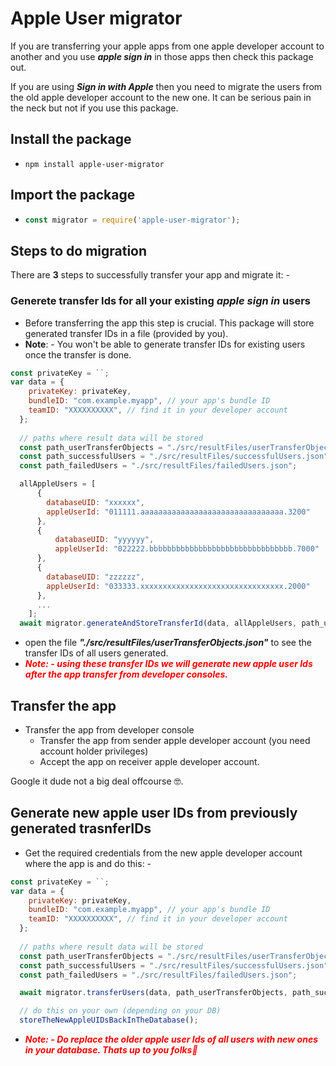 # Apple User migrator
If you are transferring your apple apps from one apple developer account to another and you use ***apple sign in*** in those apps then check this package out.

If you are using ***Sign in with Apple*** then you need to migrate the users from the old apple developer account to the new one. It can be serious pain in the neck but not if you use this package.

## Install the package
* ```npm install apple-user-migrator```

## Import the package
* ```JavaScript 
  const migrator = require('apple-user-migrator');
  ```
## Steps to do migration
There are **3** steps to successfully transfer your app and migrate it: -

### **Generete transfer Ids for all your existing ***apple sign in***  users**
* Before transferring the app this step is crucial. This package will store generated transfer IDs in a file (provided by you).
* **Note**: - You won't be able to generate transfer IDs for existing users once the transfer is done.
```Javascript
const privateKey = ``;
var data = {
    privateKey: privateKey,
    bundleID: "com.example.myapp", // your app's bundle ID
    teamID: "XXXXXXXXXX", // find it in your developer account
  };
  
  // paths where result data will be stored
  const path_userTransferObjects = "./src/resultFiles/userTransferObjects.json";
  const path_successfulUsers = "./src/resultFiles/successfulUsers.json";
  const path_failedUsers = "./src/resultFiles/failedUsers.json";

  allAppleUsers = [
      {
        databaseUID: "xxxxxx",
        appleUserId: "011111.aaaaaaaaaaaaaaaaaaaaaaaaaaaaaaaa.3200"
      },
      {
          databaseUID: "yyyyyy",
          appleUserId: "022222.bbbbbbbbbbbbbbbbbbbbbbbbbbbbbbbb.7000"
      },
      {
        databaseUID: "zzzzzz",
        appleUserId: "033333.xxxxxxxxxxxxxxxxxxxxxxxxxxxxxxxx.2000"
      },
      ...
    ];
  await migrator.generateAndStoreTransferId(data, allAppleUsers, path_userTransferObjects, path_failedUsers);
```
    
* open  the file  ***"./src/resultFiles/userTransferObjects.json"*** to see the transfer IDs of all users generated.
* <span style="color:red"> ***Note: - using these transfer IDs we will generate new apple user Ids after the app transfer from developer consoles.***
  </span>

## **Transfer the app**
* Transfer the app from developer console
  + Transfer the app from sender apple developer account (you need account holder privileges) 
  + Accept the app on receiver apple developer account.
  
Google it dude not a big deal offcourse 🤓.

## **Generate new apple user IDs from previously generated trasnferIDs**
* Get the required credentials from the new apple developer account where the app is and do this: -
```Javascript
const privateKey = ``;
var data = {
    privateKey: privateKey,
    bundleID: "com.example.myapp", // your app's bundle ID
    teamID: "XXXXXXXXXX", // find it in your developer account
  };
  
  // paths where result data will be stored
  const path_userTransferObjects = "./src/resultFiles/userTransferObjects.json";
  const path_successfulUsers = "./src/resultFiles/successfulUsers.json";
  const path_failedUsers = "./src/resultFiles/failedUsers.json";

  await migrator.transferUsers(data, path_userTransferObjects, path_successfulUsers, path_failedUsers);

  // do this on your own (depending on your DB)
  storeTheNewAppleUIDsBackInTheDatabase();
```
* <span style="color:red"> ***Note: - Do replace the older apple user Ids of all users with new ones in your database. Thats up to you folks🤪***
  </span>
